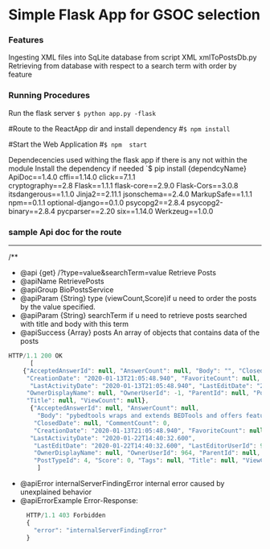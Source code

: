 Simple Flask App for GSOC selection
=============
### Features
Ingesting XML files into SqLite database from script XML xmlToPostsDb.py
Retrieving from database  with respect to a search term with order by feature 


### Running Procedures

Run the flask server
`$ python app.py -flask `

#Route to the ReactApp dir and install dependency
#`$ npm install `

#Start the Web Application 
#`$ npm  start `

Dependecencies used withing the flask app if there is any not within the module
Install the dependency if needed
`$ pip install {dependcyName}
ApiDoc==1.4.0
cffi==1.14.0
click==7.1.1                                                                                  
cryptography==2.8
Flask==1.1.1
flask-core==2.9.0
Flask-Cors==3.0.8
itsdangerous==1.1.0
Jinja2==2.11.1
jsonschema==2.4.0
MarkupSafe==1.1.1
npm==0.1.1
optional-django==0.1.0
psycopg2==2.8.4
psycopg2-binary==2.8.4
pycparser==2.20
six==1.14.0
Werkzeug==1.0.0


### sample Api doc for the route
----
/**
* @api {get} /?type=value&searchTerm=value   Retrieve Posts
* @apiName RetrievePosts
* @apiGroup BioPostsService
* @apiParam {String} type          (viewCount,Score)if u need to order the posts by the value specified.
* @apiParam {String} searchTerm     if u need to retrieve posts searched with title and body with this term
* @apiSuccess {Array}  posts        An array  of objects that contains data of the posts
```javascript
HTTP/1.1 200 OK
      [
    {"AcceptedAnswerId": null, "AnswerCount": null, "Body": "", "ClosedDate": null, "CommentCount": 0,
     "CreationDate": "2020-01-13T21:05:48.940", "FavoriteCount": null, "Id": 11134,
      "LastActivityDate": "2020-01-13T21:05:48.940", "LastEditDate": "2020-01-13T21:05:48.940", "LastEditorUserId": -1,
     "OwnerDisplayName": null, "OwnerUserId": -1, "ParentId": null, "PostTypeId": 5, "Score": 0, "Tags": null,
     "Title": null, "ViewCount": null},
      {"AcceptedAnswerId": null, "AnswerCount": null,
        "Body": "pybedtools wraps and extends BEDTools and offers feature-level manipulations from within Python. ",
       "ClosedDate": null, "CommentCount": 0,
       "CreationDate": "2020-01-13T21:05:48.940", "FavoriteCount": null, "Id": 11135,
      "LastActivityDate": "2020-01-22T14:40:32.600",
       "LastEditDate": "2020-01-22T14:40:32.600", "LastEditorUserId": 964,
       "OwnerDisplayName": null, "OwnerUserId": 964, "ParentId": null,
       "PostTypeId": 4, "Score": 0, "Tags": null, "Title": null, "ViewCount": null}
        ]
```

* @apiError internalServerFindingError  internal error caused by unexplained behavior
* @apiErrorExample Error-Response:
```javascript
     HTTP/1.1 403 Forbidden
     {
       "error": "internalServerFindingError"
     }

```


